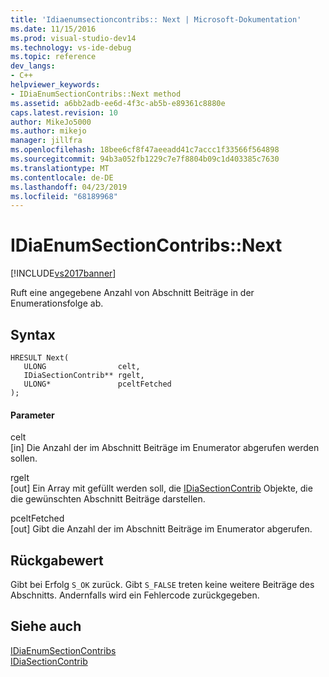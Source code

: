 ```yaml
---
title: 'Idiaenumsectioncontribs:: Next | Microsoft-Dokumentation'
ms.date: 11/15/2016
ms.prod: visual-studio-dev14
ms.technology: vs-ide-debug
ms.topic: reference
dev_langs:
- C++
helpviewer_keywords:
- IDiaEnumSectionContribs::Next method
ms.assetid: a6bb2adb-ee6d-4f3c-ab5b-e89361c8880e
caps.latest.revision: 10
author: MikeJo5000
ms.author: mikejo
manager: jillfra
ms.openlocfilehash: 18bee6cf8f47aeeadd41c7accc1f33566f564898
ms.sourcegitcommit: 94b3a052fb1229c7e7f8804b09c1d403385c7630
ms.translationtype: MT
ms.contentlocale: de-DE
ms.lasthandoff: 04/23/2019
ms.locfileid: "68189968"
---
```

# <a name="idiaenumsectioncontribsnext"></a>IDiaEnumSectionContribs::Next
[!INCLUDE[vs2017banner](../../includes/vs2017banner.md)]

Ruft eine angegebene Anzahl von Abschnitt Beiträge in der Enumerationsfolge ab.  
  
## <a name="syntax"></a>Syntax  
  
```cpp#  
HRESULT Next(   
   ULONG                celt,   
   IDiaSectionContrib** rgelt,  
   ULONG*               pceltFetched  
);  
```  
  
#### <a name="parameters"></a>Parameter  
 celt  
 [in] Die Anzahl der im Abschnitt Beiträge im Enumerator abgerufen werden sollen.  
  
 rgelt  
 [out] Ein Array mit gefüllt werden soll, die [IDiaSectionContrib](../../debugger/debug-interface-access/idiasectioncontrib.md) Objekte, die die gewünschten Abschnitt Beiträge darstellen.  
  
 pceltFetched  
 [out] Gibt die Anzahl der im Abschnitt Beiträge im Enumerator abgerufen.  
  
## <a name="return-value"></a>Rückgabewert  
 Gibt bei Erfolg `S_OK` zurück. Gibt `S_FALSE` treten keine weitere Beiträge des Abschnitts. Andernfalls wird ein Fehlercode zurückgegeben.  
  
## <a name="see-also"></a>Siehe auch  
 [IDiaEnumSectionContribs](../../debugger/debug-interface-access/idiaenumsectioncontribs.md)   
 [IDiaSectionContrib](../../debugger/debug-interface-access/idiasectioncontrib.md)
